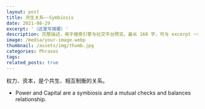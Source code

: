 ```yaml
---
layout: post
title: 共生关系——Symbiosis
date: 2021-08-29
excerpt: '（这里写摘要）'
description: 完整描述，用于搜索引擎与社交平台预览，最长 160 字，可与 excerpt 一致
image: /media/your-image.webp
thumbnail: /assets/img/thumb.jpg
categories: Phrases
tags: 
related_posts: true
---
```


权力、资本，是个共生、相互制衡的关系。

- Power and Capital are a symbiosis and a mutual checks and balances relationship.